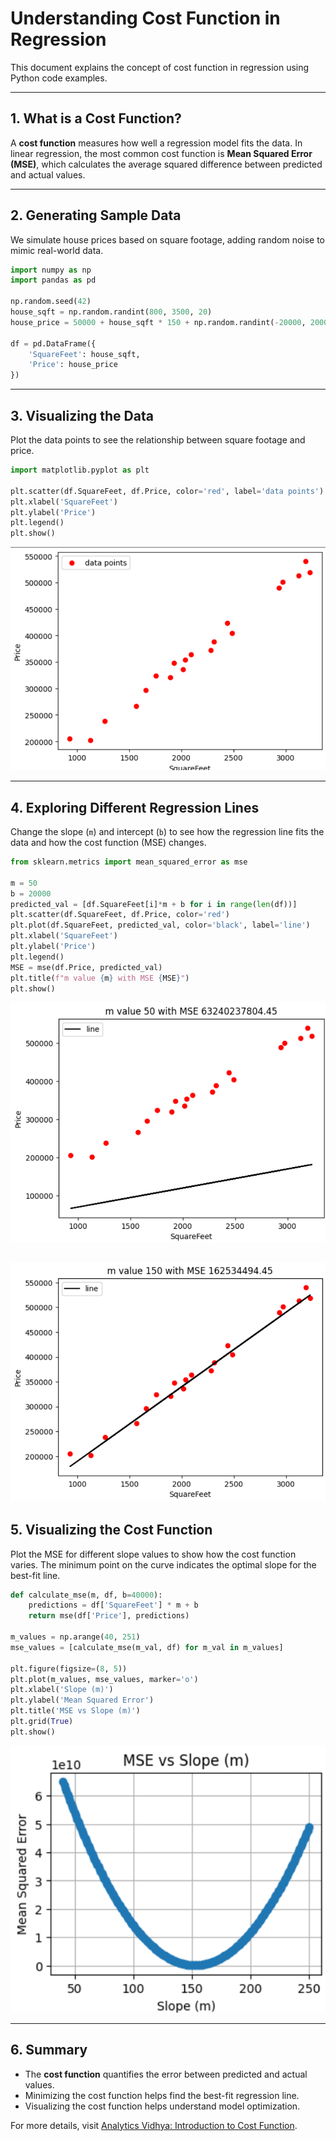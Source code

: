 # Understanding Cost Function in Regression

This document explains the concept of cost function in regression using Python code examples. 

---

## 1. What is a Cost Function?

A **cost function** measures how well a regression model fits the data. In linear regression, the most common cost function is **Mean Squared Error (MSE)**, which calculates the average squared difference between predicted and actual values.

---

## 2. Generating Sample Data

We simulate house prices based on square footage, adding random noise to mimic real-world data.

```python
import numpy as np
import pandas as pd

np.random.seed(42)
house_sqft = np.random.randint(800, 3500, 20)
house_price = 50000 + house_sqft * 150 + np.random.randint(-20000, 20000, 20)

df = pd.DataFrame({
    'SquareFeet': house_sqft,
    'Price': house_price
})
```

---

## 3. Visualizing the Data

Plot the data points to see the relationship between square footage and price.

```python
import matplotlib.pyplot as plt

plt.scatter(df.SquareFeet, df.Price, color='red', label='data points')
plt.xlabel('SquareFeet')
plt.ylabel('Price')
plt.legend()
plt.show()
```
![Data points](../images/cost-function-sf-price.png)

---

## 4. Exploring Different Regression Lines

Change the slope (`m`) and intercept (`b`) to see how the regression line fits the data and how the cost function (MSE) changes.

```python
from sklearn.metrics import mean_squared_error as mse

m = 50
b = 20000
predicted_val = [df.SquareFeet[i]*m + b for i in range(len(df))]
plt.scatter(df.SquareFeet, df.Price, color='red')
plt.plot(df.SquareFeet, predicted_val, color='black', label='line')
plt.xlabel('SquareFeet')
plt.ylabel('Price')
plt.legend()
MSE = mse(df.Price, predicted_val)
plt.title(f"m value {m} with MSE {MSE}")
plt.show()
```
![Regression line for m=50](../images/cost-function-sf-price-mc-1.png)

![Regression line for m=150](../images/cost-function-sf-price-mc-2.png)
---

## 5. Visualizing the Cost Function

Plot the MSE for different slope values to show how the cost function varies. The minimum point on the curve indicates the optimal slope for the best-fit line.

```python
def calculate_mse(m, df, b=40000):
    predictions = df['SquareFeet'] * m + b
    return mse(df['Price'], predictions)

m_values = np.arange(40, 251)
mse_values = [calculate_mse(m_val, df) for m_val in m_values]

plt.figure(figsize=(8, 5))
plt.plot(m_values, mse_values, marker='o')
plt.xlabel('Slope (m)')
plt.ylabel('Mean Squared Error')
plt.title('MSE vs Slope (m)')
plt.grid(True)
plt.show()
```

![MSE for different slope values](../images/cost-function-sf-price-gd.png)

---

## 6. Summary

- The **cost function** quantifies the error between predicted and actual values.
- Minimizing the cost function helps find the best-fit regression line.
- Visualizing the cost function helps understand model optimization.

For more details, visit [Analytics Vidhya: Introduction to Cost Function](https://www.analyticsvidhya.com/blog/2021/03/data-science-101-introduction-to-cost-function/).
